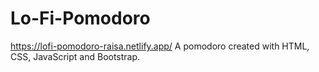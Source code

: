 # Lo-Fi-Pomodoro 
https://lofi-pomodoro-raisa.netlify.app/
A pomodoro created with HTML, CSS, JavaScript and Bootstrap.
